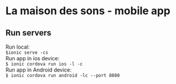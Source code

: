 # La maison des sons - mobile app
## Run servers
Run local:  
`$ionic serve -cs`  
Run app in ios device:  
`$ ionic cordova run ios -l -c`  
Run app in Android device:  
`$ ionic cordova run android -lc --port 8080`